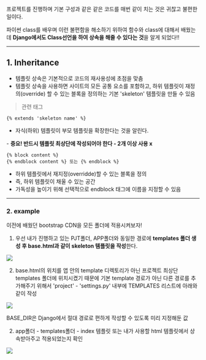 프로젝트를 진행하며 기본 구성과 같은 같은 코드를 매번 같이 치는 것은 귀찮고 불편한 일이다.

파이썬 class를 배우며 이런 불편함을 해소하기 위하여 함수와 class에 대해서 배웠는데 **Django에서도 Class선언을 하여 상속을 해줄 수 있다는 것**을 알게 되었다!!

---

## 1. Inheritance

-   템플릿 상속은 기본적으로 코드의 재사용성에 초점을 맞춤
-   템플릿 상속을 사용하면 사이트의 모든 공통 요소를 포함하고, 하위 템플릿이 재정의(override) 할 수 있는 블록을 정의하는 기본 'skeleton' 템플릿을 만들 수 있음

> 관련 태그

```
{% extends 'skeleton name' %}
```

- 자식(하위) 템플릿이 부모 템플릿을 확장한다는 것을 알린다.

- **중요! 반드시 템플릿 최상단에 작성되어야 한다 - 2개 이상 사용 x**

```
{% block content %}
{% endblock content %} 또는 {% endblock %}
```

-   하위 템플릿에서 재지정(overridde)할 수 있는 블록을 정의
-   즉, 하위 템플릿이 채울 수 있는 공간
-   가독성을 높이기 위해 선택적으로 endblock 태그에 이름을 지정할 수 있음

---

### 2. example

이전에 배웠던 bootstrap CDN을 모든 폴더에 적용시켜보자!

1. 우선 내가 진행하고 있는 PJT폴더, APP폴더와 동일한 경로에 **templates 폴더 생성 후 base.html과 같이 skeleton 템플릿을 작성**한다.

![](https://blog.kakaocdn.net/dn/bigwLI/btrLhs5zS4s/v7HXWc07gNshlMegehvBG0/img.png)

2. base.html의 위치를 앱 안의 template 디렉토리가 아닌 프로젝트 최상단 templates 폴더에 위치시켰기 때문에 기본 template 경로가 아닌 다른 경로를 추가해주기 위해서 'project' - 'settings.py' 내부에 TEMPLATES 리스트에 아래와 같이 작성

![](https://blog.kakaocdn.net/dn/c9gYMM/btrLhtwFhms/yXLzKYuMQRAiCev9MJByc1/img.png)

BASE_DIR은 Django에서 절대 경로로 편하게 작성할 수 있도록 미리 지정해둔 값

2. app폴더 - templates폴더 - index 템플릿 또는 내가 사용할 html 템플릿에서 상속받아주고 적용되었는지 확인

![](https://blog.kakaocdn.net/dn/FEwj7/btrLj9RgLDw/wVopRjy1tk9kZhxkcQ9Qyk/img.png)